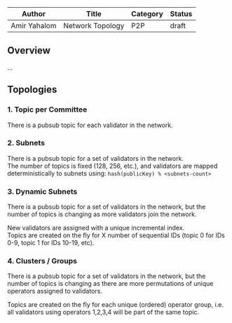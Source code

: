 | Author      | Title                   | Category | Status |
|-------------|-------------------------|----------|--------|
| Amir Yahalom | Network Topology | P2P     | draft  |

## Overview

...

## Topologies

### 1. Topic per Committee

There is a pubsub topic for each validator in the network.

### 2. Subnets

There is a pubsub topic for a set of validators in the network. \
The number of topics is fixed (128, 256, etc.), and validators are mapped deterministically to subnets using: `hash(publicKey) % <subnets-count>`

### 3. Dynamic Subnets

There is a pubsub topic for a set of validators in the network,
but the number of topics is changing as more validators join the network.

New validators are assigned with a unique incremental index. \
Topics are created on the fly for X number of sequential IDs (topic 0 for IDs 0-9, topic 1 for IDs 10-19, etc).

### 4. Clusters / Groups

There is a pubsub topic for a set of validators in the network,
but the number of topics is changing as there are more permutations of unique operators assigned to validators.

Topics are created on the fly for each unique (ordered) operator group,
i.e. all validators using operators 1,2,3,4 will be part of the same topic.
